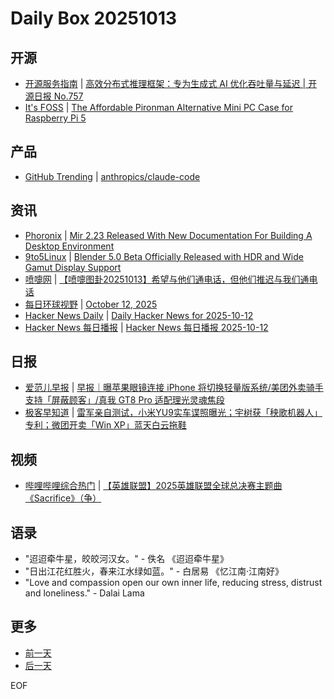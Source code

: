 # Daily Box 20251013

## 开源
- [开源服务指南](https://osguider.com/blog/) | [高效分布式推理框架：专为生成式 AI 优化吞吐量与延迟 | 开源日报 No.757](https://osguider.com/blog/post/daily/daily-757/)
- [It's FOSS](https://itsfoss.com/) | [The Affordable Pironman Alternative Mini PC Case for Raspberry Pi 5](https://itsfoss.com/elecrow-raspberry-pi-5-case/)

## 产品
- [GitHub Trending](https://github.com/trending?since=daily) | [anthropics/claude-code](https://github.com/anthropics/claude-code)

## 资讯
- [Phoronix](https://www.phoronix.com/) | [Mir 2.23 Released With New Documentation For Building A Desktop Environment](https://www.phoronix.com/news/Mir-2.23-Released)
- [9to5Linux](https://9to5linux.com/) | [Blender 5.0 Beta Officially Released with HDR and Wide Gamut Display Support](https://9to5linux.com/blender-5-0-beta-officially-released-with-hdr-and-wide-gamut-display)
- [喷嚏网](http://www.dapenti.com/blog/blog.asp?subjectid=70&name=xilei) | [【喷嚏图卦20251013】希望与他们通电话，但他们推迟与我们通电话](http://www.dapenti.com/blog/more.asp?name=xilei&id=188815)
- [每日环球视野](https://idai.ly/) | [October 12, 2025](http://m.idai.ly/se/a193iG?1760227200)
- [Hacker News Daily](https://www.daemonology.net/hn-daily/) | [Daily Hacker News for 2025-10-12](https://www.daemonology.net/hn-daily/2025-10-12.html)
- [Hacker News 每日播报](https://hacker-news.agi.li/) | [Hacker News 每日播报 2025-10-12](https://hacker-news.agi.li/post/2025-10-12)

## 日报
- [爱范儿早报](https://www.ifanr.com/category/ifanrnews) | [早报｜曝苹果眼镜连接 iPhone 将切换轻量版系统/美团外卖骑手支持「屏蔽顾客」/真我 GT8 Pro 适配理光灵魂焦段](https://www.ifanr.com/1640620)
- [极客早知道](https://www.geekpark.net/column/74) | [雷军亲自测试，小米YU9实车谍照曝光；宇树获「秧歌机器人」专利；微团开卖「Win XP」蓝天白云拖鞋](https://www.geekpark.net/news/354891)

## 视频
- [哔哩哔哩综合热门](https://www.bilibili.com/v/popular/all/) | [【英雄联盟】2025英雄联盟全球总决赛主题曲《Sacrifice》（争）](https://b23.tv/BV1fr4kzBEY1)

## 语录
- "迢迢牵牛星，皎皎河汉女。" - 佚名 《迢迢牵牛星》
- "日出江花红胜火，春来江水绿如蓝。" - 白居易 《忆江南·江南好》
- "Love and compassion open our own inner life, reducing stress, distrust and loneliness." - Dalai Lama

## 更多
- [前一天](daily-box-20251012.md)
- [后一天](daily-box-20251014.md)

EOF